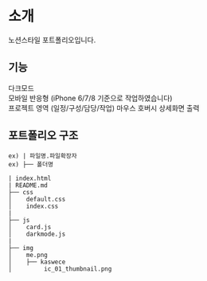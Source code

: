 # 소개
노션스타일 포트폴리오입니다.

## 기능
다크모드  
모바일 반응형 (iPhone 6/7/8 기준으로 작업하였습니다)  
프로젝트 영역 (일정/구성/담당/작업) 마우스 호버시 상세화면 출력 


## 포트폴리오 구조  
```
ex) | 파일명.파일확장자
ex) ├── 폴더명

| index.html  
| README.md
├── css
│    default.css
│    index.css
|
├── js
│    card.js
│    darkmode.js
|
├── img
│    me.png
│    ├── kaswece
│         ic_01_thumbnail.png
```
